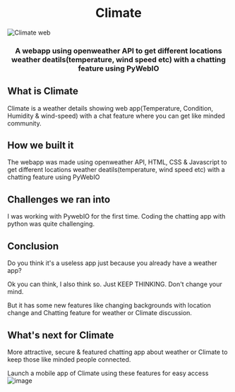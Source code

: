 <h1 align="center">Climate</h1>

![Climate web](https://user-images.githubusercontent.com/46274158/135729667-ccc97142-f3b5-4ddc-a4fb-4a73804f697b.png)

<h3 align="center">A webapp using openweather API to get different locations weather deatils(temperature, wind speed etc) with a chatting feature using PyWebIO</h3>

## What is Climate
Climate is a weather details showing web app(Temperature, Condition, Humidity & wind-speed) with a chat feature where you can get like minded community.

## How we built it
The webapp was made using openweather API, HTML, CSS & Javascript to get different locations weather deatils(temperature, wind speed etc) with a chatting feature using PyWebIO

## Challenges we ran into
I was working with PywebIO for the first time. Coding the chatting app with python was quite challenging.

## Conclusion
Do you think it's a useless app just because you already have a weather app?

Ok you can think, I also think so. Just KEEP THINKING. Don't change your mind.

But it has some new features like changing backgrounds with location change and Chatting feature for weather or Climate discussion.

## What's next for Climate
More attractive, secure & featured chatting app about weather or Climate to keep those like minded people connected.

Launch a mobile app of Climate using these features for easy access
![image](https://user-images.githubusercontent.com/88198830/137173702-ba8cfade-5bb0-4ab5-8fec-11e78814b856.png)
